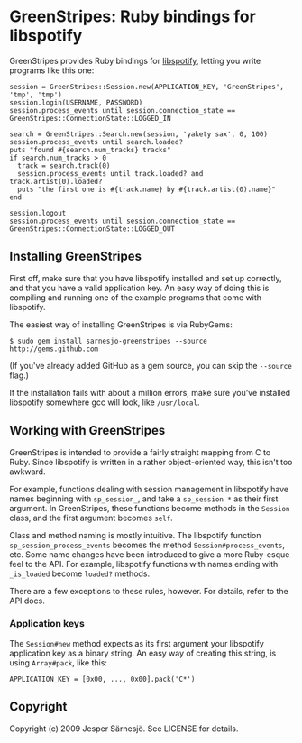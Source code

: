 # GreenStripes: Ruby bindings for libspotify

GreenStripes provides Ruby bindings for [libspotify][1], letting you write
programs like this one:

[1]: http://developer.spotify.com/libspotify/

    session = GreenStripes::Session.new(APPLICATION_KEY, 'GreenStripes', 'tmp', 'tmp')
    session.login(USERNAME, PASSWORD)
    session.process_events until session.connection_state == GreenStripes::ConnectionState::LOGGED_IN
    
    search = GreenStripes::Search.new(session, 'yakety sax', 0, 100)
    session.process_events until search.loaded?
    puts "found #{search.num_tracks} tracks"
    if search.num_tracks > 0
      track = search.track(0)
      session.process_events until track.loaded? and track.artist(0).loaded?
      puts "the first one is #{track.name} by #{track.artist(0).name}"
    end
    
    session.logout
    session.process_events until session.connection_state == GreenStripes::ConnectionState::LOGGED_OUT

## Installing GreenStripes

First off, make sure that you have libspotify installed and set up correctly,
and that you have a valid application key. An easy way of doing this is
compiling and running one of the example programs that come with libspotify.

The easiest way of installing GreenStripes is via RubyGems:

    $ sudo gem install sarnesjo-greenstripes --source http://gems.github.com

(If you've already added GitHub as a gem source, you can skip the `--source`
flag.)

If the installation fails with about a million errors, make sure you've
installed libspotify somewhere gcc will look, like `/usr/local`.

## Working with GreenStripes

GreenStripes is intended to provide a fairly straight mapping from C to Ruby.
Since libspotify is written in a rather object-oriented way, this isn't too
awkward.

For example, functions dealing with session management in libspotify have names
beginning with `sp_session_`, and take a `sp_session *` as their first argument.
In GreenStripes, these functions become methods in the `Session` class, and the
first argument becomes `self`.

Class and method naming is mostly intuitive. The libspotify function
`sp_session_process_events` becomes the method `Session#process_events`, etc.
Some name changes have been introduced to give a more Ruby-esque feel to the
API. For example, libspotify functions with names ending with `_is_loaded`
become `loaded?` methods.

There are a few exceptions to these rules, however. For details, refer to the
API docs.

### Application keys

The `Session#new` method expects as its first argument your libspotify
application key as a binary string. An easy way of creating this string, is
using `Array#pack`, like this:

    APPLICATION_KEY = [0x00, ..., 0x00].pack('C*')

## Copyright

Copyright (c) 2009 Jesper Särnesjö. See LICENSE for details.
